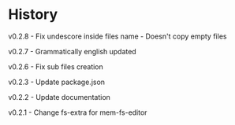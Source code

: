 # History

v0.2.8  - Fix undescore inside files name
        - Doesn't copy empty files

v0.2.7  - Grammatically english updated

v0.2.6  - Fix sub files creation

v0.2.3  - Update package.json

v0.2.2  - Update documentation

v0.2.1  - Change fs-extra for mem-fs-editor
